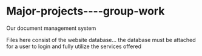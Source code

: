 # Major-projects----group-work
Our document management system

Files here consist of the website database... the database must be attached for a user to login 
and fully utilize the services offered